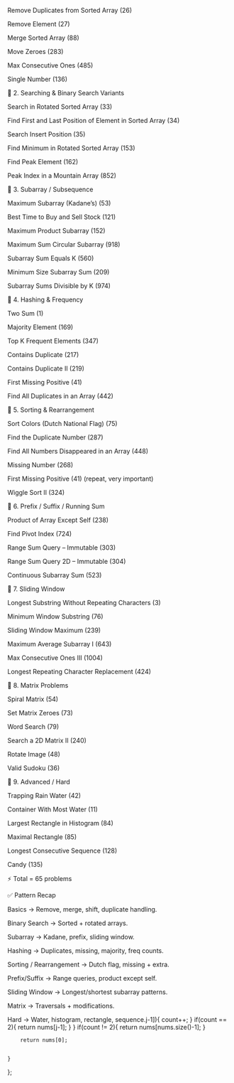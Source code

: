 
Remove Duplicates from Sorted Array (26)

Remove Element (27)

Merge Sorted Array (88)

Move Zeroes (283)

Max Consecutive Ones (485)

Single Number (136)

🔹 2. Searching & Binary Search Variants

Search in Rotated Sorted Array (33)

Find First and Last Position of Element in Sorted Array (34)

Search Insert Position (35)

Find Minimum in Rotated Sorted Array (153)

Find Peak Element (162)

Peak Index in a Mountain Array (852)

🔹 3. Subarray / Subsequence

Maximum Subarray (Kadane’s) (53)

Best Time to Buy and Sell Stock (121)

Maximum Product Subarray (152)

Maximum Sum Circular Subarray (918)

Subarray Sum Equals K (560)

Minimum Size Subarray Sum (209)

Subarray Sums Divisible by K (974)

🔹 4. Hashing & Frequency

Two Sum (1)

Majority Element (169)

Top K Frequent Elements (347)

Contains Duplicate (217)

Contains Duplicate II (219)

First Missing Positive (41)

Find All Duplicates in an Array (442)

🔹 5. Sorting & Rearrangement

Sort Colors (Dutch National Flag) (75)

Find the Duplicate Number (287)

Find All Numbers Disappeared in an Array (448)

Missing Number (268)

First Missing Positive (41) (repeat, very important)

Wiggle Sort II (324)

🔹 6. Prefix / Suffix / Running Sum

Product of Array Except Self (238)

Find Pivot Index (724)

Range Sum Query – Immutable (303)

Range Sum Query 2D – Immutable (304)

Continuous Subarray Sum (523)

🔹 7. Sliding Window

Longest Substring Without Repeating Characters (3)

Minimum Window Substring (76)

Sliding Window Maximum (239)

Maximum Average Subarray I (643)

Max Consecutive Ones III (1004)

Longest Repeating Character Replacement (424)

🔹 8. Matrix Problems

Spiral Matrix (54)

Set Matrix Zeroes (73)

Word Search (79)

Search a 2D Matrix II (240)

Rotate Image (48)

Valid Sudoku (36)

🔹 9. Advanced / Hard

Trapping Rain Water (42)

Container With Most Water (11)

Largest Rectangle in Histogram (84)

Maximal Rectangle (85)

Longest Consecutive Sequence (128)

Candy (135)

⚡ Total = 65 problems

✅ Pattern Recap

Basics → Remove, merge, shift, duplicate handling.

Binary Search → Sorted + rotated arrays.

Subarray → Kadane, prefix, sliding window.

Hashing → Duplicates, missing, majority, freq counts.

Sorting / Rearrangement → Dutch flag, missing + extra.

Prefix/Suffix → Range queries, product except self.

Sliding Window → Longest/shortest subarray patterns.

Matrix → Traversals + modifications.

Hard → Water, histogram, rectangle, sequence.j-1]){
                count++;
            }
            if(count == 2){
                return nums[j-1];
            }
        }
        if(count != 2){
            return nums[nums.size()-1];
        }
        
        return nums[0];
    

    }
};
